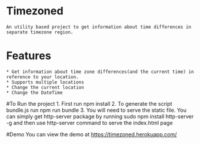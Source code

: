 # Timezoned
 	An utility based project to get information about time differences in separate timezone region.

# Features
	* Get information about time zone differences(and the current time) in reference to your location.
	* Supports multiple locations
	* Change the current location
	* Change the DateTime


#To Run the project
	1. First run npm install
	2. To generate the script bundle.js run npm run bundle
	3. You will need to serve the static file. You can simply get http-server package by running sudo npm install http-server -g and then use http-server command to serve the index.html page

#Demo 
	You can view the demo at https://timezoned.herokuapp.com/	
	 
